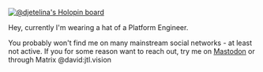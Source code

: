 [![@djetelina's Holopin board](https://holopin.me/djetelina)](https://holopin.io/@djetelina)

Hey, currently I'm wearing a hat of a Platform Engineer.

You probably won't find me on many mainstream social networks - at least not active. If you for some reason want to reach out, try me on [Mastodon](https://mastodon.jtl.vision/@DJetelina) or through Matrix @david:jtl.vision
